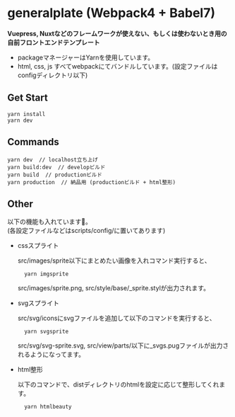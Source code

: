 # generalplate (Webpack4 + Babel7)
**Vuepress, Nuxtなどのフレームワークが使えない、もしくは使わないとき用の自前フロントエンドテンプレート**

- packageマネージャーはYarnを使用しています。
- html, css, js すべてwebpackにてバンドルしています。(設定ファイルはconfigディレクトリ以下)

## Get Start
    yarn install
    yarn dev

## Commands
    yarn dev  // localhost立ち上げ
    yarn build:dev  // developビルド
    yarn build  // productionビルド
    yarn production  // 納品用 (productionビルド + html整形)

## Other

以下の機能も入れています。<br>
(各設定ファイルなどはscripts/config/に置いてあります)

- cssスプライト

  src/images/sprite以下にまとめたい画像を入れコマンド実行すると、

        yarn imgsprite

  src/images/sprite.png, src/style/base/_sprite.stylが出力されます。

- svgスプライト
  
  src/svg/iconsにsvgファイルを追加して以下のコマンドを実行すると、

        yarn svgsprite

  src/svg/svg-sprite.svg, src/view/parts/以下に_svgs.pugファイルが出力されるようになってます。

- html整形
  
  以下のコマンドで、distディレクトリのhtmlを設定に応じて整形してくれます。

        yarn htmlbeauty
